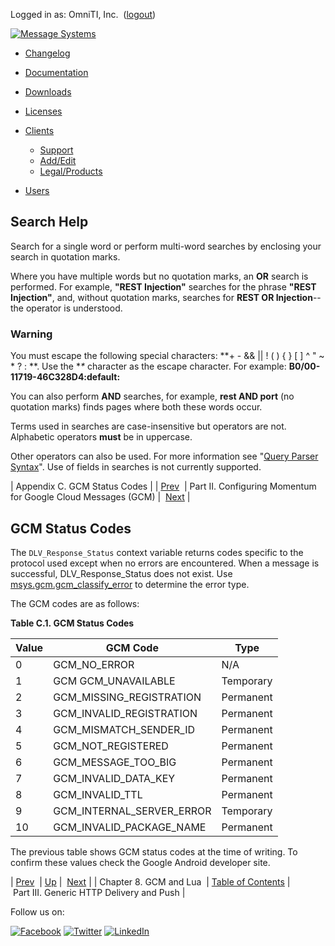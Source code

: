 Logged in as: OmniTI, Inc.  ([logout](https://support.messagesystems.com/logout.php))

[![Message Systems](https://support.messagesystems.com/images/ms-white205.png)](https://support.messagesystems.com/start.php) 

*   [Changelog](https://support.messagesystems.com/start.php?show=changelog)
*   [Documentation](https://support.messagesystems.com/docs/)
*   [Downloads](https://support.messagesystems.com/start.php)

*   [Licenses](https://support.messagesystems.com/license_summary.php)
*   <a href="">Clients</a>
    *   [Support](https://support.messagesystems.com/cs.php)
    *   [Add/Edit](https://support.messagesystems.com/edit_client.php)
    *   [Legal/Products](https://support.messagesystems.com/edit_products.php)
*   [Users](https://support.messagesystems.com/edit_customer.php)

## Search Help

Search for a single word or perform multi-word searches by enclosing your search in quotation marks.

Where you have multiple words but no quotation marks, an **OR** search is performed. For example, **"REST Injection"** searches for the phrase **"REST Injection"**, and, without quotation marks, searches for **REST OR Injection**--the operator is understood.

### Warning

You must escape the following special characters: **+ - && || ! ( ) { } [ ] ^ " ~ * ? : \**. Use the **\** character as the escape character. For example: **B0/00-11719-46C328D4\:default\:**

You can also perform **AND** searches, for example, **rest AND port** (no quotation marks) finds pages where both these words occur.

Terms used in searches are case-insensitive but operators are not. Alphabetic operators **must** be in uppercase.

Other operators can also be used. For more information see "[Query Parser Syntax](https://lucene.apache.org/core/old_versioned_docs/versions/3_0_0/queryparsersyntax.html)". Use of fields in searches is not currently supported.

| Appendix C. GCM Status Codes |
| [Prev](push.gcm.lua.php)  | Part II. Configuring Momentum for Google Cloud Messages (GCM) |  [Next](push.generic_delivery.php) |

## GCM Status Codes

<a class="indexterm" name="idp683376"></a>

The `DLV_Response_Status` context variable returns codes specific to the protocol used except when no errors are encountered. When a message is successful, DLV_Response_Status does not exist. Use [msys.gcm.gcm_classify_error](https://support.messagesystems.com/docs/web-ref/lua.ref.msys.gcm.gcm_classify_error.php) to determine the error type.

The GCM codes are as follows:

<a name="push.gcm.error.table"></a>

**Table C.1. GCM Status Codes**

| Value | GCM Code | Type |
| --- | --- | --- |
| 0 | GCM_NO_ERROR | N/A |
| 1 | GCM GCM_UNAVAILABLE | Temporary |
| 2 | GCM_MISSING_REGISTRATION | Permanent |
| 3 | GCM_INVALID_REGISTRATION | Permanent |
| 4 | GCM_MISMATCH_SENDER_ID | Permanent |
| 5 | GCM_NOT_REGISTERED | Permanent |
| 6 | GCM_MESSAGE_TOO_BIG | Permanent |
| 7 | GCM_INVALID_DATA_KEY | Permanent |
| 8 | GCM_INVALID_TTL | Permanent |
| 9 | GCM_INTERNAL_SERVER_ERROR | Temporary |
| 10 | GCM_INVALID_PACKAGE_NAME | Permanent |

The previous table shows GCM status codes at the time of writing. To confirm these values check the Google Android developer site.

| [Prev](push.gcm.lua.php)  | [Up](push.google.php) |  [Next](push.generic_delivery.php) |
| Chapter 8. GCM and Lua  | [Table of Contents](index.php) |  Part III. Generic HTTP Delivery and Push |

Follow us on:

[![Facebook](https://support.messagesystems.com/images/icon-facebook.png)](http://www.facebook.com/messagesystems) [![Twitter](https://support.messagesystems.com/images/icon-twitter.png)](http://twitter.com/#!/MessageSystems) [![LinkedIn](https://support.messagesystems.com/images/icon-linkedin.png)](http://www.linkedin.com/company/message-systems)